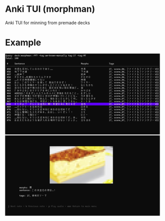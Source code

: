 # Anki TUI (morphman)

Anki TUI for minning from premade decks



# Example

![Example Image 1](assets/example1.png)
![Example Image 2](assets/example2.png)

